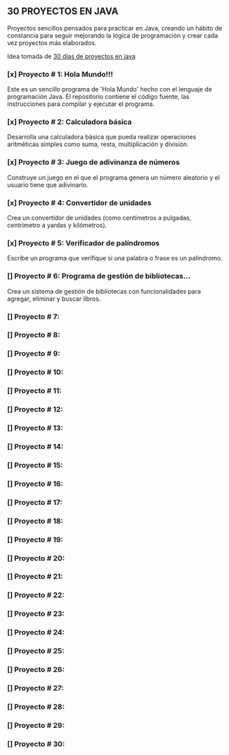 ##  30 PROYECTOS EN JAVA

Proyectos sencillos pensados para practicar en Java, creando un hábito de constancia para seguir mejorando la lógica de programación y crear cada vez proyectos más elaborados.

Idea tomada de [30 dias de proyectos en java](https://github.com/Trycatch-tv/30-dias-de-proyectos-en-java/tree/main)

### [x] Proyecto # 1: Hola Mundo!!!
Este es un sencillo programa de 'Hola Mundo' hecho con el lenguaje de programación Java. El repositorio contiene el código fuente, las instrucciones para compilar y ejecutar el programa.

### [x] Proyecto # 2: Calculadora básica
Desarrolla una calculadora básica que pueda realizar operaciones aritméticas simples como suma, resta, multiplicación y división.

### [x] Proyecto # 3: Juego de adivinanza de números
Construye un juego en el que el programa genera un número aleatorio y el usuario tiene que adivinarlo.

### [x] Proyecto # 4: Convertidor de unidades
Crea un convertidor de unidades (como centímetros a pulgadas, centrimetro a yardas y kilómetros).

### [x] Proyecto # 5: Verificador de palíndromos
Escribe un programa que verifique si una palabra o frase es un palíndromo.

### [] Proyecto # 6: Programa de gestión de bibliotecas...
Crea un sistema de gestión de bibliotecas con funcionalidades para agregar, eliminar y buscar libros.

### [] Proyecto # 7: 
### [] Proyecto # 8: 
### [] Proyecto # 9: 
### [] Proyecto # 10:
### [] Proyecto # 11:
### [] Proyecto # 12:
### [] Proyecto # 13:
### [] Proyecto # 14:
### [] Proyecto # 15:
### [] Proyecto # 16:
### [] Proyecto # 17:
### [] Proyecto # 18:
### [] Proyecto # 19:
### [] Proyecto # 20:
### [] Proyecto # 21:
### [] Proyecto # 22:
### [] Proyecto # 23:
### [] Proyecto # 24:
### [] Proyecto # 25:
### [] Proyecto # 26:
### [] Proyecto # 27:
### [] Proyecto # 28:
### [] Proyecto # 29:
### [] Proyecto # 30: